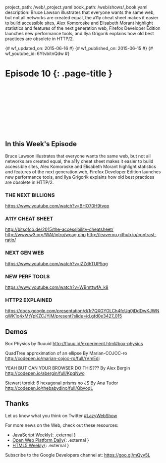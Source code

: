 project_path: /web/_project.yaml book_path: /web/shows/_book.yaml description: Bruce Lawson illustrates that everyone wants the same web, but not all networks are created equal, the a11y cheat sheet makes it easier to build accessible sites, Alex Komoroske and Elisabeth Morant highlight statistics and features of the next generation web, Firefox Developer Edition launches new performance tools, and Ilya Grigorik explains how old best practices are obsolete in HTTP/2.

{# wf_updated_on: 2015-06-16 #} {# wf_published_on: 2015-06-15 #} {# wf_youtube_id: 6YtvbitnQdw #}

# Episode 10 {: .page-title }

<div class="video-wrapper">
  <iframe class="devsite-embedded-youtube-video" data-video-id="6YtvbitnQdw"
          data-autohide="1" data-showinfo="0" frameborder="0" allowfullscreen>
  </iframe>
</div>

## In this Week's Episode

Bruce Lawson illustrates that everyone wants the same web, but not all networks are created equal, the a11y cheat sheet makes it easier to build accessible sites, Alex Komoroske and Elisabeth Morant highlight statistics and features of the next generation web, Firefox Developer Edition launches new performance tools, and Ilya Grigorik explains how old best practices are obsolete in HTTP/2.

### THE NEXT BILLIONS

<https://www.youtube.com/watch?v=BHO70H9tvqo>

### A11Y CHEAT SHEET

<http://bitsofco.de/2015/the-accessibility-cheatsheet/> <http://www.w3.org/WAI/intro/wcag.php> <http://leaverou.github.io/contrast-ratio/>

### NEXT GEN WEB

<https://www.youtube.com/watch?v=iZZdhTUP5qg>

### NEW PERF TOOLS

<https://www.youtube.com/watch?v=WBmttwfA_k8>

### HTTP2 EXPLAINED

<https://docs.google.com/presentation/d/1r7QXGYOLCh4fcUq0jDdDwKJWNqWK1o4xMtYpKZCJYjM/present?slide=id.gfd0e3427_015>

## Demos

Box Physics by fluuuid <http://fluuu.id/experiment.html#box-physics>

QuadTree approximation of an ellipse By Marian-COJOC-ro <http://codepen.io/marian-cojoc-ro/full/rVmEdj>

YEAH BUT CAN YOUR BROWSER DO THIS??? By Alex Bergin <http://codepen.io/abergin/full/KpqNwo>

Stewart toroid: 6 hexagonal prisms no JS By Ana Tudor <http://codepen.io/thebabydino/full/QbvoqL>

## Thanks

Let us know what you think on Twitter [#LazyWebShow](https://twitter.com/search?q=%23lazywebshow)

For more news on the Web, check out these resources:

- [JavaScript Weekly](http://javascriptweekly.com/){: .external }
- [Open Web Platform Daily](http://webplatformdaily.org/){: .external }
- [HTML5 Weekly](http://html5weekly.com/){: .external }

Subscribe to the Google Developers channel at: <https://goo.gl/mQyv5L>